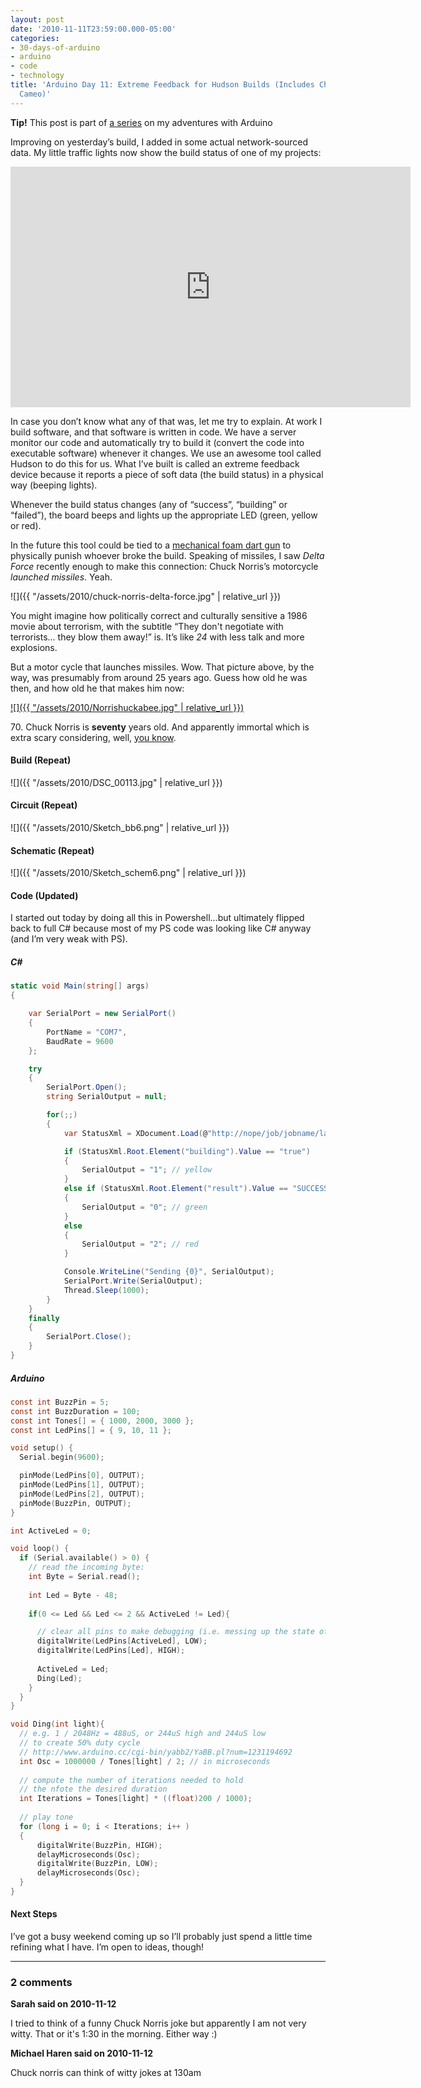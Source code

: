 ```yaml
---
layout: post
date: '2010-11-11T23:59:00.000-05:00'
categories:
- 30-days-of-arduino
- arduino
- code
- technology
title: 'Arduino Day 11: Extreme Feedback for Hudson Builds (Includes Chuck Norris
  Cameo)'
---
```


**Tip!** This post is part of [a series](/search/label/30-days-of-arduino/) on my adventures with Arduino

Improving on yesterday’s build, I added in some actual network-sourced data. My little traffic lights now show the build status of one of my projects:  

<iframe width="640" height="385" src="https://www.youtube.com/embed/57fANDt9TGo" title="Arduino Day 11: Extreme Feeback: Build Status" frameborder="0" allow="accelerometer; autoplay; clipboard-write; encrypted-media; gyroscope; picture-in-picture; web-share" allowfullscreen></iframe>

In case you don’t know what any of that was, let me try to explain. At work I build software, and that software is written in code. We have a server monitor our code and automatically try to build it (convert the code into executable software) whenever it changes. We use an awesome tool called Hudson to do this for us. What I’ve built is called an extreme feedback device because it reports a piece of soft data (the build status) in a physical way (beeping lights).

Whenever the build status changes (any of “success”, “building” or “failed”), the board beeps and lights up the appropriate LED (green, yellow or red).

In the future this tool could be tied to a [mechanical foam dart gun](http://www.thinkgeek.com/computing/accessories/8a0f/) to physically punish whoever broke the build. Speaking of missiles, I saw *Delta Force* recently enough to make this connection: Chuck Norris’s motorcycle *launched missiles*. Yeah.

![]({{ "/assets/2010/chuck-norris-delta-force.jpg" | relative_url }})

You might imagine how politically correct and culturally sensitive a 1986 movie about terrorism, with the subtitle “They don't negotiate with terrorists... they blow them away!” is. It’s like *24* with less talk and more explosions.

But a motor cycle that launches missiles. Wow. That picture above, by the way, was presumably from around 25 years ago. Guess how old he was then, and how old he that makes him now:

[![]({{ "/assets/2010/Norrishuckabee.jpg" | relative_url }})](http://upload.wikimedia.org/wikipedia/en/7/7f/Norrishuckabee.JPG)

70\. Chuck Norris is **seventy** years old. And apparently immortal which is extra scary considering, well, [you know](http://www.chucknorrisfacts.com/). 

#### Build (Repeat)

![]({{ "/assets/2010/DSC_00113.jpg" | relative_url }}) 

#### Circuit (Repeat)

![]({{ "/assets/2010/Sketch_bb6.png" | relative_url }}) 

#### Schematic (Repeat)

![]({{ "/assets/2010/Sketch_schem6.png" | relative_url }}) 

#### Code (Updated)

I started out today by doing all this in Powershell...but ultimately flipped back to full C# because most of my PS code was looking like C# anyway (and I’m very weak with PS).

##### C#

```cs
static void Main(string[] args)
{

    var SerialPort = new SerialPort()
    {
        PortName = "COM7",
        BaudRate = 9600
    };

    try
    {
        SerialPort.Open();
        string SerialOutput = null;

        for(;;)
        {
            var StatusXml = XDocument.Load(@"http://nope/job/jobname/lastBuild/api/xml");

            if (StatusXml.Root.Element("building").Value == "true")
            {
                SerialOutput = "1"; // yellow
            }
            else if (StatusXml.Root.Element("result").Value == "SUCCESS")
            {
                SerialOutput = "0"; // green
            }
            else
            {
                SerialOutput = "2"; // red
            }

            Console.WriteLine("Sending {0}", SerialOutput);
            SerialPort.Write(SerialOutput);
            Thread.Sleep(1000);
        }
    }
    finally
    {
        SerialPort.Close();
    }
}
```

##### Arduino

```c
const int BuzzPin = 5;
const int BuzzDuration = 100; 
const int Tones[] = { 1000, 2000, 3000 };
const int LedPins[] = { 9, 10, 11 };

void setup() {
  Serial.begin(9600);

  pinMode(LedPins[0], OUTPUT);    
  pinMode(LedPins[1], OUTPUT);    
  pinMode(LedPins[2], OUTPUT);    
  pinMode(BuzzPin, OUTPUT);
}

int ActiveLed = 0;

void loop() {
  if (Serial.available() > 0) {
    // read the incoming byte:
    int Byte = Serial.read();
    
    int Led = Byte - 48;
    
    if(0 <= Led && Led <= 2 && ActiveLed != Led){

      // clear all pins to make debugging (i.e. messing up the state of the app) easier
      digitalWrite(LedPins[ActiveLed], LOW);
      digitalWrite(LedPins[Led], HIGH);
      
      ActiveLed = Led;
      Ding(Led);
    }
  }
}

void Ding(int light){
  // e.g. 1 / 2048Hz = 488uS, or 244uS high and 244uS low
  // to create 50% duty cycle
  // http://www.arduino.cc/cgi-bin/yabb2/YaBB.pl?num=1231194692
  int Osc = 1000000 / Tones[light] / 2; // in microseconds
  
  // compute the number of iterations needed to hold
  // the nfote the desired duration
  int Iterations = Tones[light] * ((float)200 / 1000);
  
  // play tone
  for (long i = 0; i < Iterations; i++ )
  {
      digitalWrite(BuzzPin, HIGH);
      delayMicroseconds(Osc);
      digitalWrite(BuzzPin, LOW);
      delayMicroseconds(Osc);
  }  
}
```

#### Next Steps

I’ve got a busy weekend coming up so I’ll probably just spend a little time refining what I have. I’m open to ideas, though!

---

### 2 comments

**Sarah said on 2010-11-12**

I tried to think of a funny Chuck Norris joke but apparently I am not very witty.  That or it's 1:30 in the morning.  Either way :)

**Michael Haren said on 2010-11-12**

Chuck norris can think of witty jokes at 130am
